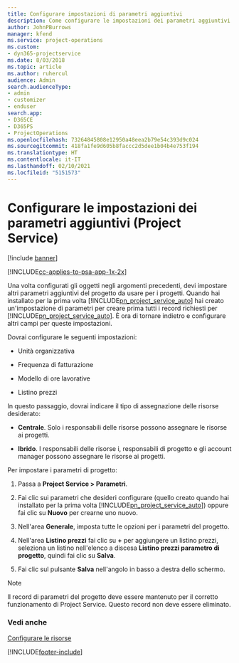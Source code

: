 ```yaml
---
title: Configurare impostazioni di parametri aggiuntivi
description: Come configurare le impostazioni dei parametri aggiuntivi in Project Service
author: JohnPBurrows
manager: kfend
ms.service: project-operations
ms.custom:
- dyn365-projectservice
ms.date: 8/03/2018
ms.topic: article
ms.author: ruhercul
audience: Admin
search.audienceType:
- admin
- customizer
- enduser
search.app:
- D365CE
- D365PS
- ProjectOperations
ms.openlocfilehash: 73264845808e12950a48eea2b79e54c393d9c024
ms.sourcegitcommit: 418fa1fe9d605b8faccc2d5dee1b04b4e753f194
ms.translationtype: HT
ms.contentlocale: it-IT
ms.lasthandoff: 02/10/2021
ms.locfileid: "5151573"
---
```

# <a name="configure-additional-parameter-settings-project-service"></a>Configurare le impostazioni dei parametri aggiuntivi (Project Service)

[!include [banner](../includes/psa-now-project-operations.md)]

[!INCLUDE[cc-applies-to-psa-app-1x-2x](../includes/cc-applies-to-psa-app-1x-2x.md)]

Una volta configurati gli oggetti negli argomenti precedenti, devi impostare altri parametri aggiuntivi del progetto da usare per i progetti. Quando hai installato per la prima volta [!INCLUDE[pn_project_service_auto](../includes/pn-project-service-auto.md)] hai creato un'impostazione di parametri per creare prima tutti i record richiesti per [!INCLUDE[pn_project_service_auto](../includes/pn-project-service-auto.md)]. È ora di tornare indietro e configurare altri campi per queste impostazioni.  
  
 Dovrai configurare le seguenti impostazioni:  
  
-   Unità organizzativa  
  
-   Frequenza di fatturazione  
  
-   Modello di ore lavorative  
  
-   Listino prezzi  
 
In questo passaggio, dovrai indicare il tipo di assegnazione delle risorse desiderato:  
  
- **Centrale**. Solo i responsabili delle risorse possono assegnare le risorse ai progetti.  
  
- **Ibrido**. I responsabili delle risorse i, responsabili di progetto e gli account manager possono assegnare le risorse ai progetti.  
  
 
Per impostare i parametri di progetto:  
  
1. Passa a **Project Service > Parametri**.  
  
2. Fai clic sui parametri che desideri configurare (quello creato quando hai installato per la prima volta [!INCLUDE[pn_project_service_auto](../includes/pn-project-service-auto.md)]) oppure fai clic su **Nuovo** per crearne uno nuovo.  
  
3. Nell'area **Generale**, imposta tutte le opzioni per i parametri del progetto.  
  
4. Nell'area **Listino prezzi** fai clic su **+** per aggiungere un listino prezzi, seleziona un listino nell'elenco a discesa **Listino prezzi parametro di progetto**, quindi fai clic su **Salva**.  
  
5. Fai clic sul pulsante **Salva** nell'angolo in basso a destra dello schermo.  

> [!NOTE]
> Il record di parametri del progetto deve essere mantenuto per il corretto funzionamento di Project Service. Questo record non deve essere eliminato.

### <a name="see-also"></a>Vedi anche  
 [Configurare le risorse](../psa/set-up-resources.md)


[!INCLUDE[footer-include](../includes/footer-banner.md)]